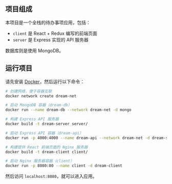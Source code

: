 ## 项目组成

本项目是一个全栈的待办事项应用，包括：

- `client` 是 React + Redux 编写的前端页面
- `server` 是 Express 实现的 API 服务器

数据库则是使用 MongoDB。

## 运行项目

请先安装 [Docker](https://www.docker.com/)，然后运行以下命令：

```bash
# 创建网络，便于容器互联
docker network create dream-net

# 启动 MongoDB 容器（dream-db）
docker run --name dream-db --network dream-net -d mongo

# 构建 Express API 服务器
docker build -t dream-server server/

# 启动 Express API 容器（dream-api）
docker run -p 4000:4000 --name dream-api --network dream-net -d dream-server

# 构建提供 React 前端页面的 Nginx 服务器
docker build -t dream-client client/

# 启动 Nginx 服务器容器（client）
docker run -p 8080:80 --name client -d dream-client
```

然后访问 `localhost:8080`，就可以进入应用。

